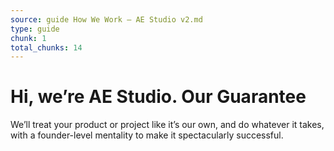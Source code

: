 ```yaml
---
source: guide How We Work – AE Studio v2.md
type: guide
chunk: 1
total_chunks: 14
---
```


# Hi, we’re AE Studio. Our Guarantee

We’ll treat your product or project like it’s our own, and do whatever it takes, with a founder-level mentality to make it spectacularly successful.